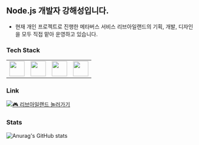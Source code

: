 ## Node.js 개발자 강해성입니다.

- 현재 개인 프로젝트로 진행한 메타버스 서비스 리브아일랜드의 기획, 개발, 디자인을 모두 직접 맡아 운영하고 있습니다.


### Tech Stack

<table>
  <tr>
    <td><img src="https://cdn.jsdelivr.net/gh/devicons/devicon/icons/typescript/typescript-original.svg" width="40"/></td>
    <td><img src="https://cdn.jsdelivr.net/gh/devicons/devicon/icons/nestjs/nestjs-original.svg" width="40"/></td>
    <td><img src="https://cdn.jsdelivr.net/gh/devicons/devicon/icons/postgresql/postgresql-original.svg" width="40"/></td>
    <td><img src="https://cdn.jsdelivr.net/gh/devicons/devicon/icons/react/react-original.svg" width="40"/></td>
  </tr>
</table>

### Link

[![🎮 리브아일랜드 놀러가기](https://img.shields.io/badge/🎮_리브아일랜드_놀러가기-00e676?style=for-the-badge)](https://livisland.com)


### Stats

![Anurag's GitHub stats](https://github-readme-stats.vercel.app/api?username=koh1260&show_icons=true&theme=merko)

